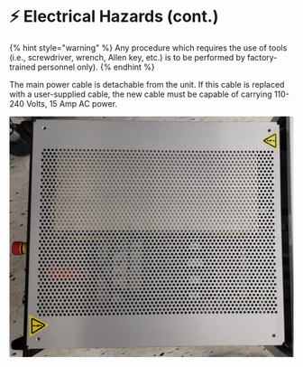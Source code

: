 # ⚡ Electrical Hazards (cont.)

{% hint style="warning" %}
Any procedure which requires the use of tools (i.e., screwdriver, wrench, Allen key, etc.) is to be performed by factory-trained personnel only).
{% endhint %}

The main power cable is detachable from the unit. If this cable is replaced with a user-supplied cable, the new cable must be capable of carrying 110-240 Volts, 15 Amp AC power.

![Control Chassis Cover with Electrical Hazard Symbol](../../.gitbook/assets/5.jpeg)



